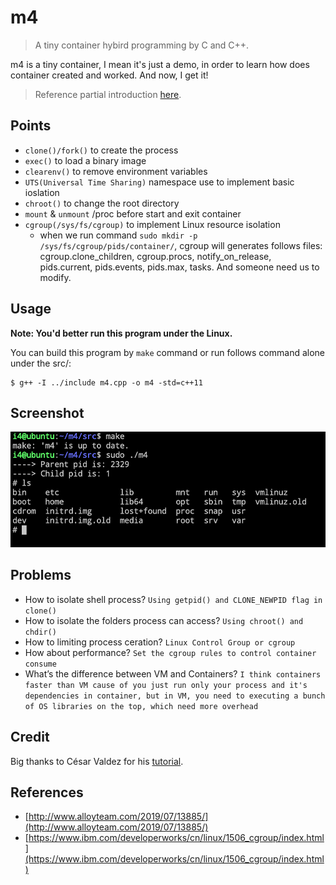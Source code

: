 # m4

> A tiny container hybird programming by C and C++.

m4 is a tiny container, I mean it's just a demo, in order to learn how does container created and worked. And now, I get it!

> Reference partial introduction [here](https://github.com/i0Ek3/m4/blob/master/doc/intro.md).

## Points

- `clone()/fork()` to create the process
- `exec()` to load a binary image
- `clearenv()` to remove environment variables
- `UTS(Universal Time Sharing)` namespace use to implement basic ioslation
- `chroot()` to change the root directory
- `mount` & `unmount` /proc before start and exit container
- `cgroup(/sys/fs/cgroup)` to implement Linux resource isolation
    - when we run command `sudo mkdir -p /sys/fs/cgroup/pids/container/`, cgroup will generates follows files: cgroup.clone_children, cgroup.procs, notify_on_release, pids.current,  pids.events, pids.max, tasks. And someone need us to modify.

## Usage

**Note: You'd better run this program under the Linux.**

You can build this program by `make` command or run follows command alone under the src/:

```Shell
$ g++ -I ../include m4.cpp -o m4 -std=c++11
```

## Screenshot

![](https://github.com/i0Ek3/m4/blob/master/m4.png)


## Problems

- How to isolate shell process? `Using getpid() and CLONE_NEWPID flag in clone()`
- How to isolate the folders process can access? `Using chroot() and chdir()`
- How to limiting process ceration? `Linux Control Group or cgroup`
- How about performance? `Set the cgroup rules to control container consume`
- What’s the difference between VM and Containers? `I think containers faster than VM cause of you just run only your process and it's dependencies in container, but in VM, you need to executing a bunch of OS libraries on the top, which need more overhead`

## Credit

Big thanks to César Valdez for his [tutorial](http://cesarvr.github.io/post/2018-05-22-create-containers/).

## References

- [http://www.alloyteam.com/2019/07/13885/](http://www.alloyteam.com/2019/07/13885/)
- [https://www.ibm.com/developerworks/cn/linux/1506_cgroup/index.html](https://www.ibm.com/developerworks/cn/linux/1506_cgroup/index.html)
